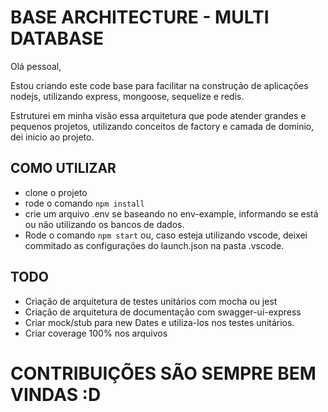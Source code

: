 # BASE ARCHITECTURE - MULTI DATABASE

Olá pessoal,

Estou criando este code base para facilitar na construção de aplicações nodejs, utilizando express, mongoose, sequelize e redis.

Estruturei em minha visão essa arquitetura que pode atender grandes e pequenos projetos, utilizando conceitos de factory e camada de dominio, dei inicio ao projeto.

## COMO UTILIZAR
* clone o projeto
* rode o comando `npm install`
* crie um arquivo .env se baseando no env-example, informando se está ou não utilizando os bancos de dados.
* Rode o comando `npm start` ou, caso esteja utilizando vscode, deixei commitado as configurações do launch.json na pasta .vscode.

## TODO
* Criação de arquitetura de testes unitários com mocha ou jest
* Criação de  arquitetura de documentação com swagger-ui-express
* Criar mock/stub para new Dates e utiliza-los nos testes unitários.
* Criar coverage 100% nos arquivos

# CONTRIBUIÇÕES SÃO SEMPRE BEM VINDAS :D
